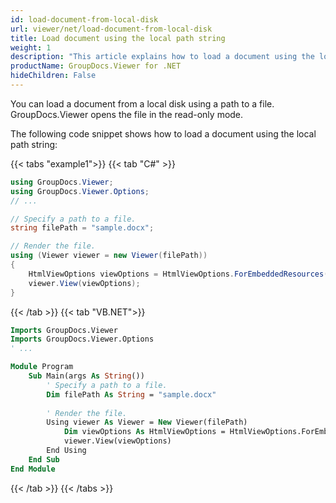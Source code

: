 ```yaml
---
id: load-document-from-local-disk
url: viewer/net/load-document-from-local-disk
title: Load document using the local path string
weight: 1
description: "This article explains how to load a document using the local path string with GroupDocs.Viewer within your .NET applications."
productName: GroupDocs.Viewer for .NET
hideChildren: False
---
```

You can load a document from a local disk using a path to a file. GroupDocs.Viewer opens the file in the read-only mode.

The following code snippet shows how to load a document using the local path string:

{{< tabs "example1">}}
{{< tab "C#" >}}
```csharp
using GroupDocs.Viewer;
using GroupDocs.Viewer.Options;
// ...

// Specify a path to a file.
string filePath = "sample.docx";

// Render the file.
using (Viewer viewer = new Viewer(filePath))
{
    HtmlViewOptions viewOptions = HtmlViewOptions.ForEmbeddedResources();
    viewer.View(viewOptions);
} 
```
{{< /tab >}}
{{< tab "VB.NET">}}
```vb
Imports GroupDocs.Viewer
Imports GroupDocs.Viewer.Options
' ...

Module Program
    Sub Main(args As String())
        ' Specify a path to a file.
        Dim filePath As String = "sample.docx"
    
        ' Render the file.
        Using viewer As Viewer = New Viewer(filePath)
            Dim viewOptions As HtmlViewOptions = HtmlViewOptions.ForEmbeddedResources()
            viewer.View(viewOptions)
        End Using
    End Sub
End Module
```
{{< /tab >}}
{{< /tabs >}}
